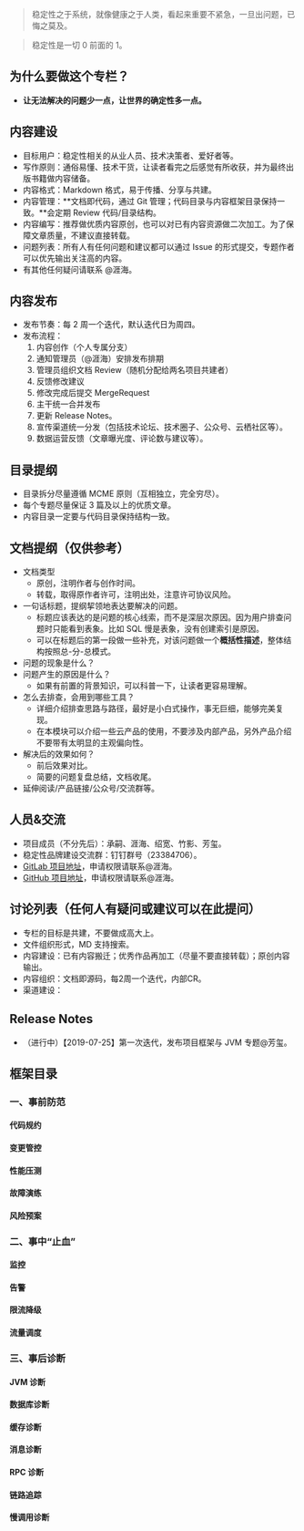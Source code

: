 
> 稳定性之于系统，就像健康之于人类，看起来重要不紧急，一旦出问题，已悔之莫及。

> 稳定性是一切 0 前面的 1。

## 为什么要做这个专栏？
* **让无法解决的问题少一点，让世界的确定性多一点。**


## 内容建设
* 目标用户：稳定性相关的从业人员、技术决策者、爱好者等。
* 写作原则：通俗易懂、技术干货，让读者看完之后感觉有所收获，并为最终出版书籍做内容储备。
* 内容格式：Markdown 格式，易于传播、分享与共建。
* 内容管理：**文档即代码，通过 Git 管理；代码目录与内容框架目录保持一致。**会定期 Review 代码/目录结构。
* 内容编写：推荐做优质内容原创，也可以对已有内容资源做二次加工。为了保障文章质量，不建议直接转载。
* 问题列表：所有人有任何问题和建议都可以通过 Issue 的形式提交，专题作者可以优先输出关注高的内容。
* 有其他任何疑问请联系 @涯海。


## 内容发布
* 发布节奏：每 2 周一个迭代，默认迭代日为周四。
* 发布流程：
	1. 内容创作（个人专属分支）
	2. 通知管理员（@涯海）安排发布排期
	3. 管理员组织文档 Review（随机分配给两名项目共建者）
	4. 反馈修改建议
	5. 修改完成后提交 MergeRequest
	6. 主干统一合并发布
	7. 更新 Release Notes。
	8. 宣传渠道统一分发（包括技术论坛、技术圈子、公众号、云栖社区等）。
	9. 数据运营反馈（文章曝光度、评论数与建议等）。


## 目录提纲
* 目录拆分尽量遵循 MCME 原则（互相独立，完全穷尽）。
* 每个专题尽量保证 3 篇及以上的优质文章。
* 内容目录一定要与代码目录保持结构一致。


## 文档提纲（仅供参考）
* 文档类型
	* 原创，注明作者与创作时间。
	* 转载，取得原作者许可，注明出处，注意许可协议风险。
* 一句话标题，提纲挈领地表达要解决的问题。
	* 标题应该表达的是问题的核心线索，而不是深层次原因。因为用户排查问题时只能看到表象。比如 SQL 慢是表象，没有创建索引是原因。
	* 可以在标题后的第一段做一些补充，对该问题做一个**概括性描述**，整体结构按照总-分-总模式。
* 问题的现象是什么？
* 问题产生的原因是什么？
	* 如果有前置的背景知识，可以科普一下，让读者更容易理解。
* 怎么去排查，会用到哪些工具？
	* 详细介绍排查思路与路径，最好是小白式操作，事无巨细，能够完美复现。
	* 在本模块可以介绍一些云产品的使用，不要涉及内部产品，另外产品介绍不要带有太明显的主观偏向性。
* 解决后的效果如何？
	* 前后效果对比。
	* 简要的问题复盘总结，文档收尾。
* 延伸阅读/产品链接/公众号/交流群等。


## 人员&交流
* 项目成员（不分先后）：承嗣、涯海、绍宽、竹影、芳玺。
* 稳定性品牌建设交流群：钉钉群号（23384706）。
* [GitLab 项目地址](http://gitlab.alibaba-inc.com/eagleeye/StabilityGuide/wikis/home)，申请权限请联系@涯海。
* [GitHub 项目地址](https://github.com/StabilityMan/StabilityGuide)，申请权限请联系@涯海。

## 讨论列表（任何人有疑问或建议可以在此提问）
* 专栏的目标是共建，不要做成高大上。
* 文件组织形式，MD 支持搜索。
* 内容建设：已有内容搬迁；优秀作品再加工（尽量不要直接转载）；原创内容输出。
* 内容组织：文档即源码，每2周一个迭代，内部CR。
* 渠道建设：


## Release Notes
* （进行中）【2019-07-25】第一次迭代，发布项目框架与 JVM 专题@芳玺。




## 框架目录
### 一、事前防范
#### 代码规约
#### 变更管控
#### 性能压测
#### 故障演练
#### 风险预案


### 二、事中“止血”
#### 监控

#### 告警

#### 限流降级

#### 流量调度

### 三、事后诊断
#### JVM 诊断

#### 数据库诊断

#### 缓存诊断

#### 消息诊断

#### RPC 诊断

#### 链路追踪

#### 慢调用诊断
